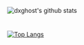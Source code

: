 ![dxghost's github stats](https://github-readme-stats.vercel.app/api?username=dxghost&show_icons=true&count_private=true&include_all_commits=true)
#
[![Top Langs](https://github-readme-stats.vercel.app/api/top-langs/?username=dxghost&layout=compact)](https://github.com/anuraghazra/github-readme-stats)
